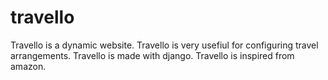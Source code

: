 # travello
Travello is a dynamic website.
Travello is very usefiul for configuring travel arrangements.
Travello is made with django.
Travello is inspired from amazon.
